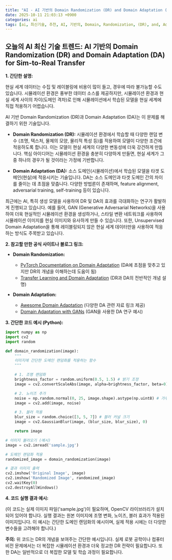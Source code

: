 ```yaml
---
title: "AI - AI 기반의 Domain Randomization (DR) and Domain Adaptation (DA) for Sim-to-Real Transfer"
date: 2025-10-11 21:03:13 +0900
categories: ai
tags: [ai, 최신기술, 추천, AI, 기반의, Domain, Randomization, (DR), and, Adaptation, (DA), for, Sim, to, Real, Transfer]
---
```


## 오늘의 AI 최신 기술 트렌드: **AI 기반의 Domain Randomization (DR) and Domain Adaptation (DA) for Sim-to-Real Transfer**

**1. 간단한 설명:**

현실 세계 데이터는 수집 및 레이블링에 비용이 많이 들고, 경우에 따라 불가능할 수도 있습니다. 시뮬레이션 환경은 풍부한 데이터 소스를 제공하지만, 시뮬레이션 환경과 현실 세계 사이의 차이(도메인 격차)로 인해 시뮬레이션에서 학습된 모델을 현실 세계에 직접 적용하기 어렵습니다.

AI 기반 Domain Randomization (DR)과 Domain Adaptation (DA)는 이 문제를 해결하기 위한 기술입니다.

*   **Domain Randomization (DR):** 시뮬레이션 환경에서 학습할 때 다양한 랜덤 변수 (조명, 텍스처, 물체의 모양, 물리적 특성 등)를 적용하여 모델이 다양한 조건에 적응하도록 합니다. 이는 모델이 현실 세계의 다양한 변동성에 더욱 강건하게 만듭니다. 핵심 아이디어는 시뮬레이션 환경을 충분히 다양하게 만들면, 현실 세계가 그 중 하나의 경우가 될 것이라는 가정에 기반합니다.

*   **Domain Adaptation (DA):** 소스 도메인(시뮬레이션)에서 학습된 모델을 타겟 도메인(현실)에 적응시키는 기술입니다. DA는 소스 도메인과 타겟 도메인 간의 차이를 줄이는 데 초점을 맞춥니다. 다양한 방법론이 존재하며, feature alignment, adversarial training, self-training 등이 있습니다.

최근에는 AI, 특히 생성 모델을 사용하여 DR 및 DA의 효과를 극대화하는 연구가 활발하게 진행되고 있습니다. 예를 들어, GAN (Generative Adversarial Networks)을 사용하여 더욱 현실적인 시뮬레이션 환경을 생성하거나, 스타일 변환 네트워크를 사용하여 시뮬레이션 이미지를 현실 이미지와 유사하게 만들 수 있습니다. 또한, Unsupervised Domain Adaptation을 통해 레이블링되지 않은 현실 세계 데이터만을 사용하여 적응하는 방식도 주목받고 있습니다.

**2. 참고할 만한 공식 사이트나 블로그 링크:**

*   **Domain Randomization:**
    *   [PyTorch Documentation on Domain Adaptation](https://pytorch.org/tutorials/intermediate/domain_adaptation.html) (DA에 초점을 맞추고 있지만 DR의 개념을 이해하는데 도움이 됨)
    *   [Transfer Learning and Domain Adaptation](https://www.cse.msu.edu/~cse842/Lectures/Lecture_10_DA.pdf) (DR과 DA의 전반적인 개념 설명)

*   **Domain Adaptation:**
    *   [Awesome Domain Adaptation](https://github.com/jindongwang/transferlearning/tree/master/code/traditional/DA) (다양한 DA 관련 자료 링크 제공)
    *   [Domain Adaptation with GANs](https://arxiv.org/abs/1612.08274) (GAN을 사용한 DA 연구 예시)

**3. 간단한 코드 예시 (Python):**

```python
import numpy as np
import cv2
import random

def domain_randomization(image):
    """
    이미지에 간단한 도메인 랜덤화를 적용하는 함수
    """

    # 1. 조명 랜덤화
    brightness_factor = random.uniform(0.5, 1.5) # 밝기 조정
    image = cv2.convertScaleAbs(image, alpha=brightness_factor, beta=0)

    # 2. 노이즈 추가
    noise = np.random.normal(0, 25, image.shape).astype(np.uint8) # 가우시안 노이즈
    image = cv2.add(image, noise)

    # 3. 블러 적용
    blur_size = random.choice([3, 5, 7]) # 블러 커널 크기
    image = cv2.GaussianBlur(image, (blur_size, blur_size), 0)

    return image

# 이미지 불러오기 (예시)
image = cv2.imread('sample.jpg')

# 도메인 랜덤화 적용
randomized_image = domain_randomization(image)

# 결과 이미지 출력
cv2.imshow('Original Image', image)
cv2.imshow('Randomized Image', randomized_image)
cv2.waitKey(0)
cv2.destroyAllWindows()
```

**4. 코드 실행 결과 예시:**

(이 코드는 실제 이미지 파일('sample.jpg')이 필요하며, OpenCV 라이브러리가 설치되어 있어야 합니다.  실행 결과는 원본 이미지에 조명 변화, 노이즈, 블러 효과가 적용된 이미지입니다.  이 예시는 간단한 도메인 랜덤화의 예시이며, 실제 적용 시에는 더 다양한 변수들을 고려해야 합니다.)

**주의:** 위 코드는 DR의 개념을 보여주는 간단한 예시입니다.  실제 로봇 공학이나 컴퓨터 비전 문제에서는 더 복잡한 시뮬레이션 환경과 더욱 정교한 DR 전략이 필요합니다.  또한 DA는 일반적으로 더 복잡한 모델 및 학습 과정이 필요합니다.

